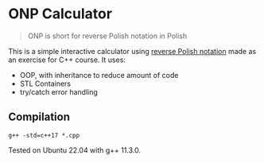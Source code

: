 # ONP Calculator

> ONP is short for reverse Polish notation in Polish

This is a simple interactive calculator using
[reverse Polish notation](https://en.wikipedia.org/wiki/Reverse_Polish_notation)
made as an exercise for C++ course. It uses:

* OOP, with inheritance to reduce amount of code
* STL Containers
* try/catch error handling

## Compilation

```g++ -std=c++17 *.cpp```

Tested on Ubuntu 22.04 with g++ 11.3.0.
